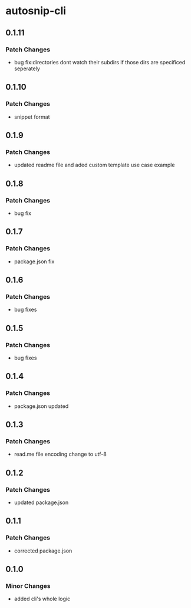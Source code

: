 # autosnip-cli

## 0.1.11

### Patch Changes

- bug fix:directories dont watch their subdirs if those dirs are specificed seperately

## 0.1.10

### Patch Changes

- snippet format

## 0.1.9

### Patch Changes

- updated readme file and aded custom template use case example

## 0.1.8

### Patch Changes

- bug fix

## 0.1.7

### Patch Changes

- package.json fix

## 0.1.6

### Patch Changes

- bug fixes

## 0.1.5

### Patch Changes

- bug fixes

## 0.1.4

### Patch Changes

- package.json updated

## 0.1.3

### Patch Changes

- read.me file encoding change to utf-8

## 0.1.2

### Patch Changes

- updated package.json

## 0.1.1

### Patch Changes

- corrected package.json

## 0.1.0

### Minor Changes

- added cli's whole logic
